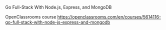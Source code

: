 Go Full-Stack With Node.js, Express, and MongoDB 

OpenClassrooms course https://openclassrooms.com/en/courses/5614116-go-full-stack-with-node-js-express-and-mongodb
